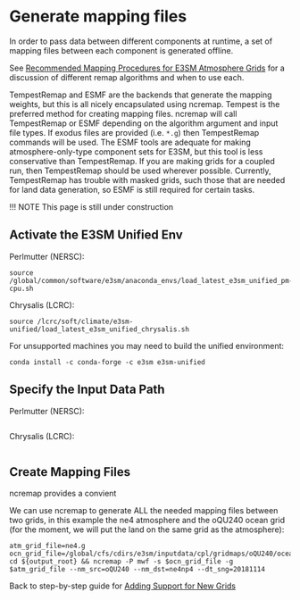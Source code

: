 # Generate mapping files

In order to pass data between different components at runtime, a set of mapping files between each component is generated offline.

See [Recommended Mapping Procedures for E3SM Atmosphere Grids](https://acme-climate.atlassian.net/wiki/spaces/DOC/pages/178848194/Recommended+Mapping+Procedures+for+E3SM+Atmosphere+Grids) for a discussion of different remap algorithms and when to use each.

TempestRemap and ESMF are the backends that generate the mapping weights, but this is all nicely encapsulated using ncremap. Tempest is the preferred method for creating mapping files. ncremap will call TempestRemap or ESMF depending on the algorithm argument and input file types. If exodus files are provided (i.e. `*.g`) then TempestRemap commands will be used. The ESMF tools are adequate for making atmosphere-only-type component sets for E3SM, but this tool is less conservative than TempestRemap. If you are making grids for a coupled run, then TempestRemap should be used wherever possible. Currently, TempestRemap has trouble with masked grids, such those that are needed for land data generation, so ESMF is still required for certain tasks.

!!! NOTE
    This page is still under construction

## Activate the E3SM Unified Env

Perlmutter (NERSC):

```shell
source /global/common/software/e3sm/anaconda_envs/load_latest_e3sm_unified_pm-cpu.sh
```

Chrysalis (LCRC):

```shell
source /lcrc/soft/climate/e3sm-unified/load_latest_e3sm_unified_chrysalis.sh
```

For unsupported machines you may need to build the unified environment:

```shell
conda install -c conda-forge -c e3sm e3sm-unified
```

## Specify the Input Data Path

Perlmutter (NERSC):

```shell
```

Chrysalis (LCRC):

```shell
```

## Create Mapping Files

ncremap provides a convient

We can use ncremap to generate ALL the needed mapping files between two grids, in this example the ne4 atmosphere and the oQU240 ocean grid (for the moment, we will put the land on the same grid as the atmosphere):

```shell
atm_grid_file=ne4.g
ocn_grid_file=/global/cfs/cdirs/e3sm/inputdata/cpl/gridmaps/oQU240/ocean.QU.240km.scrip.151209.nc
cd ${output_root} && ncremap -P mwf -s $ocn_grid_file -g $atm_grid_file --nm_src=oQU240 --nm_dst=ne4np4 --dt_sng=20181114
```

Back to step-by-step guide for [Adding Support for New Grids](../adding-grid-support-step-by-step-guide.md)
